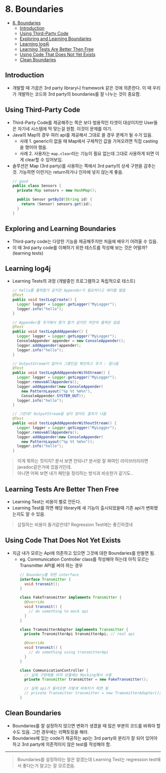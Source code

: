 # 8. Boundaries

- [8. Boundaries](#8-boundaries)
  - [Introduction](#introduction)
  - [Using Third-Party Code](#using-third-party-code)
  - [Exploring and Learning Boundaries](#exploring-and-learning-boundaries)
  - [Learning log4j](#learning-log4j)
  - [Learning Tests Are Better Then Free](#learning-tests-are-better-then-free)
  - [Using Code That Does Not Yet Exists](#using-code-that-does-not-yet-exists)
  - [Clean Boundaries](#clean-boundaries)

## Introduction

- 개발할 때 가끔은 3rd party library나 framework 같은 것에 의존한다. 이 때 우리가 개발하는 코드와 3rd party의 boundaries를 잘 나누는 것이 중요함.

## Using Third-Party Code

- Third-Party Code를 제공해주는 쪽은 보다 범용적인 타겟이 대상이지만 User들은 자기네 시스템에 딱 맞는걸 원함. 이것이 문제를 야기.
- Java의 Map의 경우 여러 api를 제공해서 그대로 쓸 경우 문제가 될 수가 있음.
  - 사례 1. generic이 없을 때 Map에서 구체적인 값을 가져오려면 직접 casting을 했어야 했음.
  - 사례 2. 사용자는 `map.clear`라는 기능이 필요 없는데 그대로 사용하게 되면 이게 clear할 수 있어보임.
- 솔루션은 Map (3rd party)를 사용하는 쪽에서 3rd party의 상세 구현을 감추는 것. 가능하면 이런거는 return하거나 인자에 넣지 않는게 좋음.
  ```java
  // good
  public class Sensors {
    private Map sensors = new HashMap();

    public Sensor getById(String id) {
      return (Sensor) sensors.get(id);
    }
  }
  ```

## Exploring and Learning Boundaries

- Third-party code는 다양한 기능을 제공해주지만 처음에 배우기 어려울 수 있음.
- 이 때 3rd party code를 이해하기 위한 테스트를 작성해 보는 것은 어떨까? (learning tests)

## Learning log4j

- Learning Tests의 과정 (개발중인 프로그램하고 독립적으로 테스트)
  ```java
  // hello를 출력할거 같지만 Appender가 필요하다고 에러를 뱉음
  @Test
  public void testLogCreate() {
    Logger logger = Logger.getLogger("MyLogger");
    logger.info("hello");
  }

  // Appender를 추가해서 뭔가 할거 같지만 여전히 출력은 없음
  @Test
  public void testLogAddAppender() {
    Logger logger = Logger.getLogger("MyLogger");
    ConsoleAppender appender = new ConsoleAppender();
    logger.addAppender(appender);
    logger.info("hello");
  }

  // OutputStream이 없어서 그랬던걸 확인하고 추가 : 잘나옴
  @Test
  public void testLogAddAppenderWithStream() {
    Logger logger = Logger.getLogger("MyLogger");
    logger.removeAllAppenders();
    logger.addAppender(new ConsoleAppender(
      new PatternLayout("%p %t %m%n"),
      ConsoleAppender.SYSTEM_OUT));
    logger.info("hello");
  }

  // 그런데? OutputStream을 넣지 않아도 결과가 나옴
  @Test
  public void testLogAddAppenderWithoutStream() {
    Logger logger = Logger.getLogger("MyLogger");
    logger.removeAllAppenders();
    logger.addAppender(new ConsoleAppender(
      new PatternLayout("%p %t %m%n"));
    logger.info("hello");
  }
  ```

> 이게 뭐하는 짓이지? 문서 보면 안되나? 문서랑 잘 짜여인 라이브러리라면 javadoc같은거에 있을거인데.\
> 아니면 어찌 보면 내가 패턴을 정리하는 방식과 비슷한거 같기도..

## Learning Tests Are Better Then Free

- Learning Test는 비용이 별로 안든다.
- Learning Test를 하면 해당 library에 새 기능이 출시되었을때 기존 api가 변화했는지도 알 수 있음.

> 삽질하는 비용이 들거같은데? Regression Test에는 좋긴하겠네

## Using Code That Does Not Yet Exists

- 지금 내가 모르는 Api에 의존하고 있으면 그것에 대한 Boundaries를 만들면 됨.
  - eg. Communication Controller class를 작성해야 하는데 아직 모르는 Transmitter API를 써야 하는 경우
    ```java
    // Boundary를 위한 interface
    interface Transmitter {
      void transmit();
    }

    class FakeTransmitter implements Transmitter {
      @Override
      void transmit() {
        // do something to mock api 
      }
    }

    class TramsmitterAdapter implements Transmitter {
      private TransmitterApi transmitterApi; // real api

      @Override
      void transmit() {
        // do something using transmitterApi
      }
    }

    class CommunicationController {
      // 실제 구현체를 아직 모를때는 Mocking해서 사용
      private Transmitter transmitter = new FakeTransmitter();

      // 실제 api가 들어오면 이렇게 바꿔치기 하면 됨
      // private Transmitter transmitter = new TramsmitterAdapter();
    }
    ```

## Clean Boundaries

- Boundaries를 잘 설정하지 않으면 변화가 생겼을 때 많은 부분의 코드를 바꿔야 할 수도 있음. 그런 경우에는 리팩토링을 해라. 
- Boundaries에 있는 code가 제공하는 api는 3rd party와 분리가 잘 되어 있어야 하고 3rd party에 의존적이지 않은 test를 작성해야 함.

---

> Boundaries를 설정하라는 말은 알겠는데 Learning Test는 regression test에서 좋다는거 말고는 잘 모르겠음.